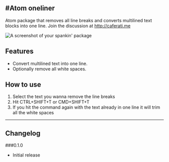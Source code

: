 #Atom oneliner
--------------------

Atom package that removes all line breaks and converts multilined text blocks into one line.
Join the discussion at http://caferati.me

![A screenshot of your spankin' package](http://caferati.me/images/labs/oneliner.gif)

## Features

* Convert multilined text into one line.
* Optionally remove all white spaces.

## How to use
1. Select the text you wanna remove the line breaks
2. Hit CTRL+SHIFT+T or CMD+SHIFT+T
3. If you hit the command again with the text already in one line it will trim all the white spaces

----------------

## Changelog ##

###0.1.0
- Initial release
